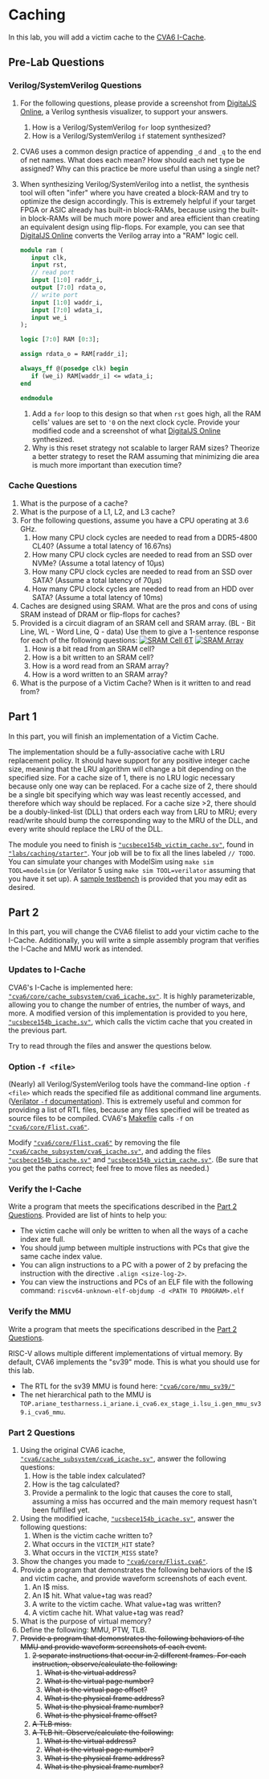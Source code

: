 
# Caching

In this lab, you will add a victim cache to the [CVA6 I-Cache](https://github.com/openhwgroup/cva6/blob/master/core/cache_subsystem/cva6_icache.sv).

## Pre-Lab Questions

### Verilog/SystemVerilog Questions

1. For the following questions, please provide a screenshot from [DigitalJS Online](https://digitaljs.tilk.eu/), a Verilog synthesis visualizer, to support your answers.
    1. How is a Verilog/SystemVerilog `for` loop synthesized?
    2. How is a Verilog/SystemVerilog `if` statement synthesized?
2. CVA6 uses a common design practice of appending `_d` and `_q` to the end of net names. What does each mean? How should each net type be assigned? Why can this practice be more useful than using a single net?
3. When synthesizing Verilog/SystemVerilog into a netlist, the synthesis tool will often "infer" where you have created a block-RAM and try to optimize the design accordingly. This is extremely helpful if your target FPGA or ASIC already has built-in block-RAMs, because using the built-in block-RAMs will be much more power and area efficient than creating an equivalent design using flip-flops. For example, you can see that [DigitalJS Online](https://digitaljs.tilk.eu/) converts the Verilog array into a "RAM" logic cell.

   ```systemverilog
   module ram (
      input clk,
      input rst,
      // read port
      input [1:0] raddr_i,
      output [7:0] rdata_o,
      // write port
      input [1:0] waddr_i,
      input [7:0] wdata_i,
      input we_i
   );

   logic [7:0] RAM [0:3];

   assign rdata_o = RAM[raddr_i];

   always_ff @(posedge clk) begin
      if (we_i) RAM[waddr_i] <= wdata_i;
   end

   endmodule
   ```

   1. Add a `for` loop to this design so that when `rst` goes high, all the RAM cells' values are set to `'0` on the next clock cycle. Provide your modified code and a screenshot of what [DigitalJS Online](https://digitaljs.tilk.eu/) synthesized.
   2. Why is this reset strategy not scalable to larger RAM sizes? Theorize a better strategy to reset the RAM assuming that minimizing die area is much more important than execution time?

### Cache Questions

1. What is the purpose of a cache?
2. What is the purpose of a L1, L2, and L3 cache?
3. For the following questions, assume you have a CPU operating at 3.6 GHz.
    1. How many CPU clock cycles are needed to read from a DDR5-4800 CL40? (Assume a total latency of 16.67ns)
    2. How many CPU clock cycles are needed to read from an SSD over NVMe? (Assume a total latency of 10&mu;s)
    3. How many CPU clock cycles are needed to read from an SSD over SATA? (Assume a total latency of 70&mu;s)
    4. How many CPU clock cycles are needed to read from an HDD over SATA? (Assume a total latency of 10ms)
4. Caches are designed using SRAM. What are the pros and cons of using SRAM instead of DRAM or flip-flops for caches?
5. Provided is a circuit diagram of an SRAM cell and SRAM array. (BL - Bit Line, WL - Word Line, Q - data) Use them to give a 1-sentence response for each of the following questions:
    [![SRAM Cell 6T](./caching/figures/SRAM_Cell_6T.svg)](https://en.wikipedia.org/wiki/Static_random-access_memory)
    [![SRAM Array](./caching/figures/SRAM_Array.png)](http://www.barth-dev.de/knowledge-corner/digital-design/memory-array-architectures/)
    1. How is a bit read from an SRAM cell?
    2. How is a bit written to an SRAM cell?
    3. How is a word read from an SRAM array?
    4. How is a word written to an SRAM array?
6. What is the purpose of a Victim Cache? When is it written to and read from?

## Part 1

In this part, you will finish an implementation of a Victim Cache.

The implementation should be a fully-associative cache with LRU replacement policy. It should have support for any positive integer cache size, meaning that the LRU algorithm will change a bit depending on the specified size. For a cache size of 1, there is no LRU logic necessary because only one way can be replaced. For a cache size of 2, there should be a single bit specifying which way was least recently accessed, and therefore which way should be replaced. For a cache size >2, there should be a doubly-linked-list (DLL) that orders each way from LRU to MRU; every read/write should bump the corresponding way to the MRU of the DLL, and every write should replace the LRU of the DLL.

The module you need to finish is [`"ucsbece154b_victim_cache.sv"`](https://github.com/sifferman/labs-with-cva6/blob/main/labs/caching/starter/ucsbece154b_victim_cache.sv), found in [`"labs/caching/starter"`](https://github.com/sifferman/labs-with-cva6/tree/main/labs/caching/starter). Your job will be to fix all the lines labeled `// TODO`. You can simulate your changes with ModelSim using `make sim TOOL=modelsim` (or Verilator 5 using `make sim TOOL=verilator` assuming that you have it set up). A [sample testbench](https://github.com/sifferman/labs-with-cva6/blob/main/labs/caching/starter/tb/victim_cache_tb.sv) is provided that you may edit as desired.

## Part 2

In this part, you will change the CVA6 filelist to add your victim cache to the I-Cache. Additionally, you will write a simple assembly program that verifies the I-Cache and MMU work as intended.

### Updates to I-Cache

CVA6's I-Cache is implemented here: [`"cva6/core/cache_subsystem/cva6_icache.sv"`](https://github.com/openhwgroup/cva6/blob/master/core/cache_subsystem/cva6_icache.sv). It is highly parameterizable, allowing you to change the number of entries, the number of ways, and more. A modified version of this implementation is provided to you here, [`"ucsbece154b_icache.sv"`](https://github.com/sifferman/labs-with-cva6/blob/main/labs/caching/part2/ucsbece154b_icache.sv), which calls the victim cache that you created in the previous part.

Try to read through the files and answer the questions below.

### Option `-f <file>`

(Nearly) all Verilog/SystemVerilog tools have the command-line option `-f <file>` which reads the specified file as additional command line arguments. ([Verilator `-f` documentation](https://veripool.org/guide/latest/exe_verilator.html#cmdoption-0)). This is extremely useful and common for providing a list of RTL files, because any files specified will be treated as source files to be compiled. CVA6's [Makefile](https://github.com/openhwgroup/cva6/blob/a63226d8bedcda16709436d932bf5e40c45c9fbe/Makefile#L542) calls `-f` on [`"cva6/core/Flist.cva6"`](https://github.com/openhwgroup/cva6/blob/master/core/Flist.cva6).

Modify [`"cva6/core/Flist.cva6"`](https://github.com/openhwgroup/cva6/blob/master/core/Flist.cva6) by removing the file [`"cva6/cache_subsystem/cva6_icache.sv"`](https://github.com/openhwgroup/cva6/blob/master/core/cache_subsystem/cva6_icache.sv), and adding the files [`"ucsbece154b_icache.sv"`](https://github.com/sifferman/labs-with-cva6/blob/main/labs/caching/part2/ucsbece154b_icache.sv) and [`"ucsbece154b_victim_cache.sv"`](https://github.com/sifferman/labs-with-cva6/blob/main/labs/caching/starter/ucsbece154b_victim_cache.sv). (Be sure that you get the paths correct; feel free to move files as needed.)

### Verify the I-Cache

Write a program that meets the specifications described in the [Part 2 Questions](#part-2-questions). Provided are list of hints to help you:

* The victim cache will only be written to when all the ways of a cache index are full.
* You should jump between multiple instructions with PCs that give the same cache index value.
* You can align instructions to a PC with a power of 2 by prefacing the instruction with the directive `.align <size-log-2>`.
* You can view the instructions and PCs of an ELF file with the following command: `riscv64-unknown-elf-objdump -d <PATH TO PROGRAM>.elf`

### Verify the MMU

Write a program that meets the specifications described in the [Part 2 Questions](#part-2-questions).

RISC-V allows multiple different implementations of virtual memory. By default, CVA6 implements the "sv39" mode. This is what you should use for this lab.

* The RTL for the sv39 MMU is found here: [`"cva6/core/mmu_sv39/"`](https://github.com/openhwgroup/cva6/tree/master/core/mmu_sv39)
* The net hierarchical path to the MMU is `TOP.ariane_testharness.i_ariane.i_cva6.ex_stage_i.lsu_i.gen_mmu_sv39.i_cva6_mmu`.

### Part 2 Questions

1. Using the original CVA6 icache, [`"cva6/cache_subsystem/cva6_icache.sv"`](https://github.com/openhwgroup/cva6/blob/master/core/cache_subsystem/cva6_icache.sv), answer the following questions:
   1. How is the table index calculated?
   2. How is the tag calculated?
   3. Provide a permalink to the logic that causes the core to stall, assuming a miss has occurred and the main memory request hasn't been fulfilled yet.
2. Using the modified icache, [`"ucsbece154b_icache.sv"`](https://github.com/sifferman/labs-with-cva6/blob/main/labs/caching/part2/ucsbece154b_icache.sv), answer the following questions:
   1. When is the victim cache written to?
   2. What occurs in the `VICTIM_HIT` state?
   3. What occurs in the `VICTIM_MISS` state?
3. Show the changes you made to [`"cva6/core/Flist.cva6"`](https://github.com/openhwgroup/cva6/blob/master/core/Flist.cva6).
4. Provide a program that demonstrates the following behaviors of the I$ and victim cache, and provide waveform screenshots of each event.
   1. An I$ miss.
   2. An I$ hit. What value+tag was read?
   3. A write to the victim cache. What value+tag was written?
   4. A victim cache hit. What value+tag was read?
5. What is the purpose of virtual memory?
6. Define the following: MMU, PTW, TLB.
7. ~~Provide a program that demonstrates the following behaviors of the MMU and provide waveform screenshots of each event.~~
   1. ~~2 separate instructions that occur in 2 different frames. For each instruction, observe/calculate the following:~~
      1. ~~What is the virtual address?~~
      2. ~~What is the virtual page number?~~
      3. ~~What is the virtual page offset?~~
      4. ~~What is the physical frame address?~~
      5. ~~What is the physical frame number?~~
      6. ~~What is the physical frame offset?~~
   2. ~~A TLB miss.~~
   3. ~~A TLB hit. Observe/calculate the following:~~
      1. ~~What is the virtual address?~~
      2. ~~What is the virtual page number?~~
      3. ~~What is the physical frame address?~~
      4. ~~What is the physical frame number?~~
